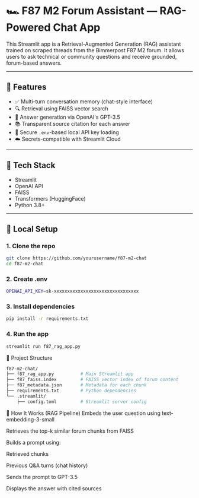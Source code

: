 # 🏎️ F87 M2 Forum Assistant — RAG-Powered Chat App

This Streamlit app is a Retrieval-Augmented Generation (RAG) assistant trained on scraped threads from the Bimmerpost F87 M2 forum. It allows users to ask technical or community questions and receive grounded, forum-based answers.

---

## 🚀 Features

- ✅ Multi-turn conversation memory (chat-style interface)
- 🔍 Retrieval using FAISS vector search
- 🧠 Answer generation via OpenAI's GPT-3.5
- 📚 Transparent source citation for each answer
- 🔐 Secure `.env`-based local API key loading
- ☁️ Secrets-compatible with Streamlit Cloud

---

## 🧱 Tech Stack

- Streamlit
- OpenAI API
- FAISS
- Transformers (HuggingFace)
- Python 3.8+

---

## 🧪 Local Setup

### 1. Clone the repo
```bash
git clone https://github.com/yourusername/f87-m2-chat
cd f87-m2-chat
```

### 2. Create .env
```bash
OPENAI_API_KEY=sk-xxxxxxxxxxxxxxxxxxxxxxxxxxxxxxxx
```

### 3. Install dependencies
```bash
pip install -r requirements.txt
```

### 4. Run the app
```bash
streamlit run f87_rag_app.py
```

📁 Project Structure
```graphql
f87-m2-chat/
├── f87_rag_app.py          # Main Streamlit app
├── f87_faiss.index         # FAISS vector index of forum content
├── f87_metadata.json       # Metadata for each chunk
├── requirements.txt        # Python dependencies
└── .streamlit/
    ├── config.toml         # Streamlit server config
```

📖 How It Works (RAG Pipeline)
Embeds the user question using text-embedding-3-small

Retrieves the top-k similar forum chunks from FAISS

Builds a prompt using:

Retrieved chunks

Previous Q&A turns (chat history)

Sends the prompt to GPT-3.5

Displays the answer with cited sources

